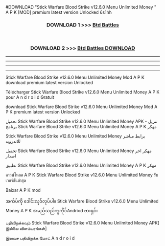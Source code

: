 #DOWNLOAD "Stick Warfare Blood Strike v12.6.0 Menu Unlimited Money " A P K [MOD] premium latest version Unlocked 6s1hh 



<div align="center">

<h3>DOWNLOAD 1 >>> <a href="https://getmod1.web.app/?judule=Btd Battles">Btd Battles</a></h3><br>

<h3>DOWNLOAD 2 >>> <a href="https://getmod1.web.app/?judule=Btd Battles">Btd Battles DOWNLOAD</a></h3>

</div>


----------------------------------------------------------

----------------------------------------------------------

----------------------------------------------------------

----------------------------------------------------------


Stick Warfare Blood Strike v12.6.0 Menu Unlimited Money  Mod A P K download premium latest version Unlocked

Télécharger  Stick Warfare Blood Strike v12.6.0 Menu Unlimited Money  A P K pour A n d r o i d Gratuit

download Stick Warfare Blood Strike v12.6.0 Menu Unlimited Money  Mod A P K premium latest version Unlocked

تحميل Stick Warfare Blood Strike v12.6.0 Menu Unlimited Money  APK - تنزيل برنامج Stick Warfare Blood Strike v12.6.0 Menu Unlimited Money  A P K مهكر

Stick Warfare Blood Strike v12.6.0 Menu Unlimited Money  برابط مباشر للاندرويد

تحميل Stick Warfare Blood Strike v12.6.0 Menu Unlimited Money  مهكر اخر اصدار

تطبيق Stick Warfare Blood Strike v12.6.0 Menu Unlimited Money  A P K مهكر

ดาวน์โหลด A P K Stick Warfare Blood Strike v12.6.0 Menu Unlimited Money  รับเวอร์ชันล่าสุด

Baixar A P K mod

အက်ပ်ကို ဒေါင်းလုဒ်လုပ်ပါ။ Stick Warfare Blood Strike v12.6.0 Menu Unlimited Money  A P K အမည်သည်ကူကိုင်Andriod ဗားရှင်း

பதிவிறக்கவும் Stick Warfare Blood Strike v12.6.0 Menu Unlimited Money  APK[ இல்லை விளம்பரங்கள்] 
 
இலவச பதிவிறக்க மோட் A n d r o i d



